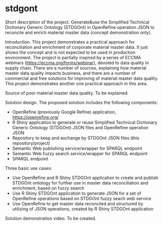 # stdgont
Short description of the project.
Generate&use the Simplified Technical Dictionary Generic Ontology (STDGOnt) in OpenRefine operation JSON to reconcile and enrich material master data (concept demonstration only).

Introduction.
This project demonstrates a practical approach for reconciliation and enrichment of corporate material master data.
It just shows the concept and is not expected to be used in production environment.
The project is partially inspired by a series of ECCMA webinars (https://eccma.org/forms/webinar), devoted to data quality in supply chain.
There are a number of sources, explaining how material master data quality impacts business, 
and there are a number of commercial and free solutions for improving of material master data quality.
This project demonstrates another one practical approach in this area.

Source of poor material master data quality.
To be explained.

Solution design.
The proposed solution includes the following components:
- OpenRefine (previously Google Refine) application, https://openrefine.org/
- R Shiny application to generate or reuse Simplified Technical Dictionary Generic Ontology (STDGOnt) JSON files and OpenRefine operation JSON 
- Repository to keep and exchange by STDGOnt JSON files (this repository/project)
- Semantic Web publishing service/wrapper for SPARQL endpoint
- Semantic Web fuzzy search service/wrapper for SPARQL endpoint
- SPARQL endpoint

Three basic use cases:
- Use OpenRefine and R Shiny STDGOnt application to create and publish STDGOnt ontology for further use in master data reconciliation and enrichment, based on fuzzy search
- Use R Shiny STDGOnt application to generate JSON for a set of OpenRefine operations based on STDGOnt fuzzy seach web service
- Use OpenRefine to get master data reconciled and structured by utilizing of JSON operations, created by R Shiny STDGOnt application

Solution demonstration video.
To be created.
